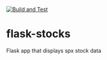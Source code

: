 [![Build and Test](https://github.com/kustex/flask-stocks/actions/workflows/build.yml/badge.svg)](https://github.com/kustex/flask-stocks/actions/workflows/build.yml)

# flask-stocks
Flask app that displays spx stock data
